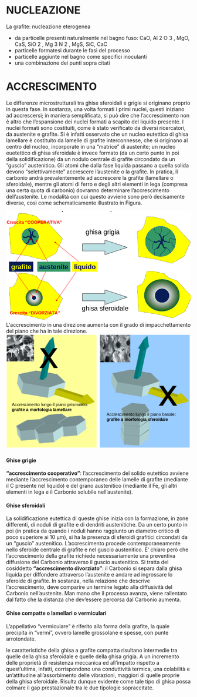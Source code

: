 # NUCLEAZIONE
La grafite: nucleazione eterogenea
- da particelle presenti naturalmente nel bagno fuso:
CaO, Al 2 O 3 , MgO, CaS, SiO 2 , Mg 3 N 2 , MgS, SiC, CaC
- particelle formatesi durante le fasi del processo
- particelle aggiunte nel bagno come specifici inoculanti
- una combinazione dei punti sopra citati

# ACCRESCIMENTO
Le differenze microstrutturali tra ghise sferoidali e grigie si originano proprio in questa fase. In  sostanza,  una  volta  formati  i  primi  nuclei,  questi  iniziano  ad  accrescersi;  in  maniera  semplificata,  si  può  dire  che  l’accrescimento  non  è  altro  che  l’espansione  dei  nuclei  formati  a  scapito  del  liquido  presente.  I  nuclei  formati  sono  costituiti,  come  è  stato  verificato da diversi ricercatori, da austenite e grafite. Si è infatti osservato che un nucleo eutettico  di  ghisa  lamellare  è  costituito  da  lamelle  di  grafite  interconnesse,  che  si  originano  al  centro  del  nucleo,  incorporate  in  una  “matrice”  di  austenite;  un  nucleo  euetettico   di   ghisa   sferoidale   è   invece   formato   (da   un   certo   punto   in   poi   della   solidificazione) da un nodulo centrale di grafite circondato da un “guscio” austenitico. Gli   atomi   che   dalla   fase   liquida   passano   a   quella   solida   devono   “selettivamente”   accrescere  l’austenite  o  la  grafite.  In  pratica,  il  carbonio  andrà  prevalentemente  ad  accrescere  la  grafite  (lamellare  o  sferoidale),  mentre  gli  atomi  di  ferro  e  degli  altri  elementi   in   lega   (compresa   una   certa   quota   di   carbonio)   dovranno   determinare   l’accrescimento dell’austenite. Le modalità con cui questo avviene sono però decisamente diverse, così come schematicamente illustrato in Figura. 

![](img/AccrescimentoGhise.png)
L'accrescimento in una direzione aumenta con il grado di impacchettamento del piano che ha in tale direzione. 
![](img/AccrescimentoGrafite.png)
#### Ghise grigie

**“accrescimento cooperativo”**: l’accrescimento del solido eutettico avviene mediante l’accrescimento contemporaneo delle lamelle di grafite (mediante  il  C  presente  nel  liquido)  e  del  grano  austenitico  (mediante  il  Fe,  gli  altri  elementi  in  lega  e  il  Carbonio  solubile  nell’austenite). 

#### Ghise sferoidali
La  solidificazione  eutettica  di  queste  ghise  inizia  con  la  formazione,  in  zone  differenti,  di  noduli  di  grafite  e  di  dendriti  austenitiche.  Da  un  certo  punto  in  poi  (in  pratica  da  quando  i  noduli  hanno  raggiunto  un  diametro  critico  di  poco  superiore  ai  10  μm),  si  ha  la  presenza  di  sferoidi  grafitici  circondati  da  un  “guscio”  austenitico.  L’accrescimento  procede  contemporaneamente  nello  sferoide centrale di grafite e nel guscio austenitico. E’ chiaro però che l’accrescimento della grafite richiede  necessariamente  una  preventiva  diffusione  del  Carbonio  attraverso  il  guscio  austenitico. Si tratta del cosiddetto **“accrescimento divorziato”**: il Carbonio si separa dalla ghisa  liquida  per  diffondere  attraverso  l’austenite  e  andare  ad  ingrossare  lo  sferoide  di  grafite. In  sostanza,  nella  relazione  che  descrive  l’accrescimento,  deve  comparire  un  termine  legato alla diffusività del Carbonio nell’austenite. Man mano che il processo avanza, viene rallentato  dal  fatto  che  la  distanza  che  dev’essere  percorsa  dal  Carbonio  aumenta. 

#### Ghise compatte o lamellari o vermiculari

L’appellativo “vermiculare” è riferito alla forma della grafite, la quale precipita in “vermi”, ovvero lamelle grossolane e spesse, con punte arrotondate.

le  caratteristiche della ghisa a grafite compatta risultano intermedie tra quelle della ghisa sferoidale e quelle della ghisa grigia. A un incremento delle proprietà di resistenza meccanica ed all’impatto rispetto a quest’ultima, infatti, corrispondono una conduttività termica, una colabilità e un’attitudine all’assorbimento delle vibrazioni, maggiori di quelle proprie della ghisa sferoidale. Risulta dunque evidente come tale tipo di ghisa possa colmare il gap prestazionale tra le due tipologie sopraccitate.

	


